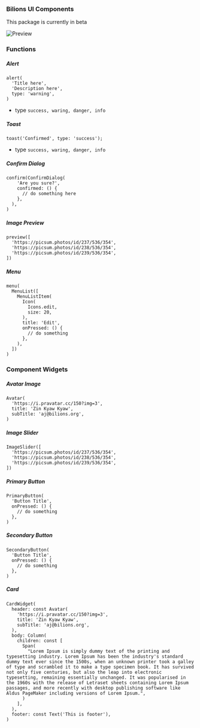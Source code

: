 ### Bilions UI Components

This package is currently in beta

![Preview](https://github.com/necessarylion/bilions_ui/raw/master/preview.png)


### Functions

##### Alert

```
alert(
  'Title here',
  'Description here',
  type: 'warning', 
)

```
- type `success, waring, danger, info`

##### Toast

```
toast('Confirmed', type: 'success');

```
- type `success, waring, danger, info`

##### Confirm Dialog
```
confirm(ConfirmDialog(
    'Are you sure?', 
    confirmed: () {
      // do something here
    },
  ),
)
```

##### Image Preview

```
preview([
  'https://picsum.photos/id/237/536/354',
  'https://picsum.photos/id/238/536/354',
  'https://picsum.photos/id/239/536/354',
])

```

##### Menu 

```
menu(
  MenuList([
    MenuListItem(
      Icon(
        Icons.edit,
        size: 20,
      ),
      title: 'Edit',
      onPressed: () {
        // do something
      },
    ),
  ])
)
```

### Component Widgets

##### Avatar Image 

```
Avatar(
  'https://i.pravatar.cc/150?img=3',
  title: 'Zin Kyaw Kyaw',
  subTitle: 'aj@bilions.org',
)
```

##### Image Slider 

```
ImageSlider([
  'https://picsum.photos/id/237/536/354',
  'https://picsum.photos/id/238/536/354',
  'https://picsum.photos/id/239/536/354',
])
```
##### Primary Button

```
PrimaryButton(
  'Button Title',
  onPressed: () {
    // do something
  },
)
```
##### Secondary Button

```
SecondaryButton(
  'Button Title',
  onPressed: () {
    // do something
  },
)
```

##### Card 
```
CardWidget(
  header: const Avatar(
    'https://i.pravatar.cc/150?img=3',
    title: 'Zin Kyaw Kyaw',
    subTitle: 'aj@bilions.org',
  ),
  body: Column(
    children: const [
      Span(
        "Lorem Ipsum is simply dummy text of the printing and typesetting industry. Lorem Ipsum has been the industry's standard dummy text ever since the 1500s, when an unknown printer took a galley of type and scrambled it to make a type specimen book. It has survived not only five centuries, but also the leap into electronic typesetting, remaining essentially unchanged. It was popularised in the 1960s with the release of Letraset sheets containing Lorem Ipsum passages, and more recently with desktop publishing software like Aldus PageMaker including versions of Lorem Ipsum.",
      )
    ],
  ),
  footer: const Text('This is footer'),
)
```